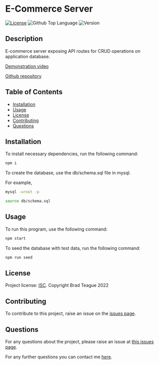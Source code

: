 # E-Commerce Server

[![License](https://img.shields.io/badge/License-ISC-blue)](https://opensource.org/licenses/ISC)
![Github Top Language](https://img.shields.io/github/languages/top/bradbrad88/ecommerce-server)
![Version](https://img.shields.io/badge/Version-1.0.0-blue)

## Description

E-commerce server exposing API routes for CRUD operations on application database.

[Demonstration video](https://drive.google.com/file/d/1vwYOdS93iGc_gcGFghQdJVfRCCSKMwYx/view?usp=sharing)

[Github repository](https://github.com/bradbrad88/ecommerce-server)

## Table of Contents

- [Installation](#installation)
- [Usage](#usage)
- [License](#license)
- [Contributing](#contributing)
- [Questions](#questions)

## Installation

To install necessary dependencies, run the following command:

```bash
npm i
```

To create the database, use the db/schema.sql file in mysql.

For example,

```bash
mysql -uroot -p

source db/schema.sql
```

## Usage

To run this program, use the following command:

```bash
npm start
```

To seed the database with test data, run the following command:

```bash
npm run seed
```

## License

Project license: [ISC](https://opensource.org/licenses/ISC). Copyright Brad Teague 2022

## Contributing

To contribute to this project, raise an issue on the [issues page](https://github.com/bradbrad88/ecommerce-server/issues).

## Questions

For any questions about the project, please raise an issue at [this issues page](https://github.com/bradbrad88/ecommerce-server/issues).

For any further questions you can contact me [here](b_rad88@live.com).
